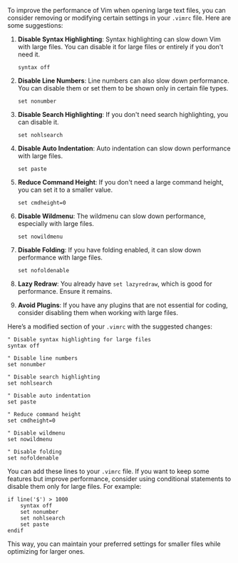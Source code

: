 To improve the performance of Vim when opening large text files, you can consider removing or modifying certain settings in your `.vimrc` file. Here are some suggestions:

1. **Disable Syntax Highlighting**: Syntax highlighting can slow down Vim with large files. You can disable it for large files or entirely if you don't need it.
   ```vim
   syntax off
   ```

2. **Disable Line Numbers**: Line numbers can also slow down performance. You can disable them or set them to be shown only in certain file types.
   ```vim
   set nonumber
   ```

3. **Disable Search Highlighting**: If you don't need search highlighting, you can disable it.
   ```vim
   set nohlsearch
   ```

4. **Disable Auto Indentation**: Auto indentation can slow down performance with large files.
   ```vim
   set paste
   ```

5. **Reduce Command Height**: If you don't need a large command height, you can set it to a smaller value.
   ```vim
   set cmdheight=0
   ```

6. **Disable Wildmenu**: The wildmenu can slow down performance, especially with large files.
   ```vim
   set nowildmenu
   ```

7. **Disable Folding**: If you have folding enabled, it can slow down performance with large files.
   ```vim
   set nofoldenable
   ```

8. **Lazy Redraw**: You already have `set lazyredraw`, which is good for performance. Ensure it remains.

9. **Avoid Plugins**: If you have any plugins that are not essential for coding, consider disabling them when working with large files.

Here’s a modified section of your `.vimrc` with the suggested changes:

```vim
" Disable syntax highlighting for large files
syntax off

" Disable line numbers
set nonumber

" Disable search highlighting
set nohlsearch

" Disable auto indentation
set paste

" Reduce command height
set cmdheight=0

" Disable wildmenu
set nowildmenu

" Disable folding
set nofoldenable
```

You can add these lines to your `.vimrc` file. If you want to keep some features but improve performance, consider using conditional statements to disable them only for large files. For example:

```vim
if line('$') > 1000
    syntax off
    set nonumber
    set nohlsearch
    set paste
endif
```

This way, you can maintain your preferred settings for smaller files while optimizing for larger ones.